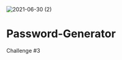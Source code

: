 ![2021-06-30 (2)](https://user-images.githubusercontent.com/83742550/124044221-e996bc80-d9da-11eb-93ba-0540376eb27a.png)
# Password-Generator
Challenge #3

